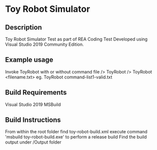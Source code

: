 Toy Robot Simulator
===================

Description
-----------

Toy Robot Simulator Test as part of REA Coding Test
Developed using Visual Studio 2019 Community Edition.

## Example usage
Invoke ToyRobot with or without command file
/> ToyRobot
/> ToyRobot <filename.txt> eg. ToyRobot command-list1-valid.txt


## Build Requirements
Visual Studio 2019
MSBuild

## Build Instructions

From within the root folder find toy-robot-build.xml
 execute command 'msbuild toy-robot-build.exe' to perform a release build
 Find the build output under <root>/Output folder